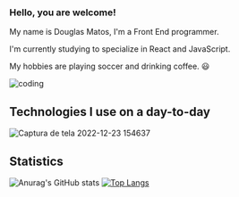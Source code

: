 ### Hello, you are welcome!

My name is Douglas Matos, I'm a Front End programmer.

I'm currently studying to specialize in React and JavaScript.

My hobbies are playing soccer and drinking coffee. 😃

![coding](https://user-images.githubusercontent.com/105434742/209392567-f3da8b3a-6fdc-4baf-8a55-9bb216081bbd.gif)
## Technologies I use on a day-to-day

![Captura de tela 2022-12-23 154637](https://user-images.githubusercontent.com/105434742/209393605-2235d08f-8ef8-4277-8369-47f2a3d5aaea.png)

## Statistics

![Anurag's GitHub stats](https://github-readme-stats.vercel.app/api?username=douglasvmatos&show_icons=true&theme=dark)
[![Top Langs](https://github-readme-stats.vercel.app/api/top-langs/?username=douglasvmatos&layout=compact&theme=dark)](https://github.com/anuraghazra/github-readme-stats)



<!--
**Douglasvmatos/Douglasvmatos** is a ✨ _special_ ✨ repository because its `README.md` (this file) appears on your GitHub profile.

Here are some ideas to get you started:

- 🔭 I’m currently working on ...
- 🌱 I’m currently learning ...
- 👯 I’m looking to collaborate on ...
- 🤔 I’m looking for help with ...
- 💬 Ask me about ...
- 📫 How to reach me: ...
- 😄 Pronouns: ...
- ⚡ Fun fact: ...
-->
